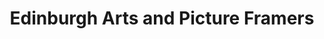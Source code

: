 ---
title: "Edinburgh Arts and Picture Framers"
url: /edinburgh/edinburgh-arts-and-picture-framers/
shop: art
---